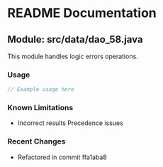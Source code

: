 # README Documentation

## Module: src/data/dao_58.java

This module handles logic errors operations.

### Usage

```java
// Example usage here
```

### Known Limitations

- Incorrect results Precedence issues

### Recent Changes

- Refactored in commit ffa1aba8
